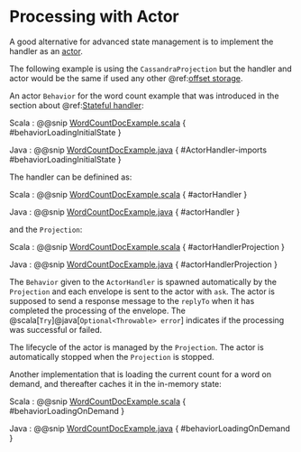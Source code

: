 # Processing with Actor

A good alternative for advanced state management is to implement the handler as an [actor](https://pekko.apache.org/docs/pekko/current/typed/actors.html).

The following example is using the `CassandraProjection` but the handler and actor would be the same if used
any other @ref:[offset storage](overview.md). 

An actor `Behavior` for the word count example that was introduced in the section about @ref:[Stateful handler](cassandra.md#stateful-handler):

Scala
:  @@snip [WordCountDocExample.scala](/integration-examples/src/test/scala/docs/cassandra/WordCountDocExample.scala) { #behaviorLoadingInitialState }

Java
:  @@snip [WordCountDocExample.java](/integration-examples/src/test/java/jdocs/cassandra/WordCountDocExample.java) { #ActorHandler-imports #behaviorLoadingInitialState }

The handler can be definined as:

Scala
:  @@snip [WordCountDocExample.scala](/integration-examples/src/test/scala/docs/cassandra/WordCountDocExample.scala) { #actorHandler }

Java
:  @@snip [WordCountDocExample.java](/integration-examples/src/test/java/jdocs/cassandra/WordCountDocExample.java) { #actorHandler }

and the `Projection`:

Scala
:  @@snip [WordCountDocExample.scala](/integration-examples/src/test/scala/docs/cassandra/WordCountDocExampleSpec.scala) { #actorHandlerProjection }

Java
:  @@snip [WordCountDocExample.java](/integration-examples/src/test/java/jdocs/cassandra/WordCountDocExampleTest.java) { #actorHandlerProjection }

The `Behavior` given to the `ActorHandler` is spawned automatically by the `Projection` and each envelope is sent to
the actor with `ask`. The actor is supposed to send a response message to the `replyTo` when it has completed the
processing of the envelope. The @scala[`Try`]@java[`Optional<Throwable> error`] indicates if the processing was
successful or failed.

The lifecycle of the actor is managed by the `Projection`. The actor is automatically stopped when the `Projection` is stopped.

Another implementation that is loading the current count for a word on demand, and thereafter caches it in the
in-memory state: 

Scala
:  @@snip [WordCountDocExample.scala](/integration-examples/src/test/scala/docs/cassandra/WordCountDocExample.scala) { #behaviorLoadingOnDemand }

Java
:  @@snip [WordCountDocExample.java](/integration-examples/src/test/java/jdocs/cassandra/WordCountDocExample.java) { #behaviorLoadingOnDemand }   
